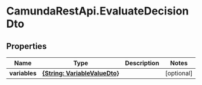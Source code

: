 # CamundaRestApi.EvaluateDecisionDto

## Properties
Name | Type | Description | Notes
------------ | ------------- | ------------- | -------------
**variables** | [**{String: VariableValueDto}**](VariableValueDto.md) |  | [optional] 

